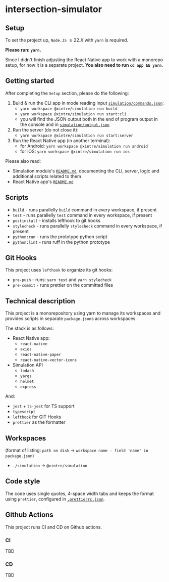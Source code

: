 # intersection-simulator

## Setup

To set the project up, `Node.JS` $\geqslant 22.X$ with `yarn` is required.

**Please run: `yarn`.**

Since I didn't finish adjusting the React Native app to work with a monorepo setup, for now it is a separate project. **You also need to run `cd app && yarn`.**

## Getting started

After completing the `Setup` section, please do the following:

1. Build & run the CLI app in mode reading input [`simulation/commands.json`](simulation/commands.json):
   - `yarn workspace @xintre/simulation run build`
   - `yarn workspace @xintre/simulation run start:cli`
   - you will find the JSON output both in the end of program output in the console and in [`simulation/output.json`](simulation/output.json)
2. Run the server (do not close it):
   - `yarn workspace @xintre/simulation run start:server`
3. Run the React Native app (in another terminal):
   - for Android: `yarn workspace @xintre/simulation run android`
   - for iOS: `yarn workspace @xintre/simulation run ios`

Please also read:

- Simulation module's [`README.md`](./simulation/README.md), documenting the CLI, server, logic and additional scripts related to them
- React Native app's [`README.md`](./app/README.md)

## Scripts

- `build` - runs parallelly `build` command in every workspace, if present
- `test` - runs parallelly `test` command in every workspace, if present
- `postinstall` - installs lefthook to git hooks
- `stylecheck` - runs parallelly `stylecheck` command in every workspace, if present
- `python:run` - runs the prototype python script
- `python:lint` - runs ruff in the python prototype

## Git Hooks

This project uses `lefthook` to organize its git hooks:

- `pre-push` - runs: `yarn test` and `yarn stylecheck`
- `pre-commit` - runs prettier on the committed files

## Technical description

This project is a monorepository using yarn to manage its workspaces and provides scripts in separate `package.json`s across workspaces.

The stack is as follows:

- React Native app:
  - `react-native`
  - `axios`
  - `react-native-paper`
  - `react-native-vector-icons`
- Simulation API
  - `lodash`
  - `yargs`
  - `helmet`
  - `express`

And:

- `jest` + `ts-jest` for TS support
- `typescript`
- `lefthook` for GIT Hooks
- `prettier` as the formatter

## Workspaces

(format of listing: `path on disk` $\rightarrow$ `workspace name - field 'name' in package.json`)

- `./simulation` $\rightarrow$ `@xintre/simulation`

## Code style

The code uses single quotes, 4-space width tabs and keeps the format using `prettier`, configured in [`.prettierrc.json`](./.prettierrc.json).

## Github Actions

This project runs CI and CD on Github actions.

### CI

TBD

### CD

TBD
